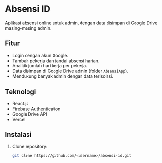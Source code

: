 # Absensi ID

Aplikasi absensi online untuk admin, dengan data disimpan di Google Drive masing-masing admin.

## Fitur
- Login dengan akun Google.
- Tambah pekerja dan tandai absensi harian.
- Analitik jumlah hari kerja per pekerja.
- Data disimpan di Google Drive admin (folder `AbsensiApp`).
- Mendukung banyak admin dengan data terisolasi.

## Teknologi
- React.js
- Firebase Authentication
- Google Drive API
- Vercel

## Instalasi
1. Clone repository:
   ```bash
   git clone https://github.com/<username>/absensi-id.git
